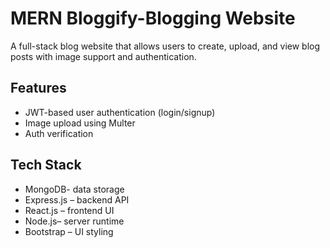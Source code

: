 # MERN Bloggify-Blogging Website

A full-stack blog website that allows users to create, upload, and view blog posts with image support and authentication.

##  Features

- JWT-based user authentication (login/signup)
- Image upload using Multer
- Auth verification


## Tech Stack

- MongoDB- data storage
- Express.js – backend API
- React.js – frontend UI
- Node.js– server runtime
- Bootstrap – UI styling


